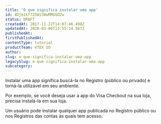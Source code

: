 ```yaml
---
title: 'O que significa instalar uma app'
id: 4Djm1kf7ZSWiSWwMMGGO2w
status: DRAFT
createdAt: 2017-11-22T14:07:46.498Z
updatedAt: 2020-03-06T13:55:14.567Z
publishedAt: 
firstPublishedAt: 
contentType: tutorial
productTeam: VTEX IO
author: 
slug: o-que-significa-instalar-uma-app
legacySlug: o-que-significa-instalar-uma-app
subcategory: 
---
```


Instalar uma app significa buscá-la no Registro (público ou privado) e torná-la utilizável em seu ambiente.

Por exemplo, se você deseja usar a app do Visa Checkout na sua loja, precisa instalá-la em sua loja.

Um usuário pode instalar qualquer app publicada no Registro público ou nos Registros das contas às quais tem acesso.
